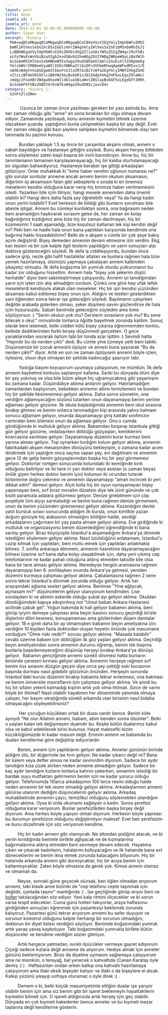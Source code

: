 ```yaml
---
layout: post
title: Anne
joomla_id: 3
joomla_url: anne
date: 2014-12-01 16:09:05.000000000 +02:00
author: Super User
excerpt: !binary |-
  PHA+wqDCoMKgwqDCoMKgwqDCoMKgwqDCoCBVenVuY2EgYmlyIHphbWFuIMO2
  bmNlIHlhesSxbG1hc8SxIGdlcmVrZW4gYmlyIHlhesSxIGFzbMSxbmRhIGJ1
  LiBBbWEgaGVyIHphbWFuIG9sZHXEn3UgZ2liaSAiYW5uZSIgZW4gc29uYSBi
  xLFyYWvEsWxhbiBiaXIgb2xndSBvbG1heWEgZGV2YW0gZWRpeW9yLiBaYW1h
  bsSxbmRhIHlhesSxbHNheWTEsSwga29udSBhbm5lbmluIGvEsXltZXRpbmkg
  YmlsbWVrIMO8emVyaW5lIG9sYWNha2tlbiDFn3VhbmRhwqAgeWFwdMSxxJ/E
  sW3EsW4gYnVubGEgw6dlbGnFn21la3RlbiBiYcWfa2EgYmlyIMWfZXkgZGXE
  n2lsLiBFdmV0IGhlciB6YW1hbiBvbGR1xJ91IGdpYmkgYmF6xLEgxZ9leWxl
  cmUgc2FoaXBrZW4ga8SxeW1ldGluaSBiaWxtZW1layBvbGF5xLEgdGFtIHRh
  bcSxbmFkYSBidSB5YXrEsW7EsW4ga29udXN1LjwvcD4=
category: !binary |-
  S2nFn2lzZWw=
---
```

<p>            Uzunca bir zaman önce yazılması gereken bir yazı aslında bu. Ama her zaman olduğu gibi "anne" en sona bırakılan bir olgu olmaya devam ediyor. Zamanında yazılsaydı, konu annenin kıymetini bilmek üzerine olacakken şuanda  yaptığımın bunla çelişmekten başka bir şey değil. Evet her zaman olduğu gibi bazı şeylere sahipken kıymetini bilmemek olayı tam tamınada bu yazının konusu.</p>

<p>           Bundan yaklaşık 1.5 ay önce bir çarşamba akşamı olmalı, annem o sabah bayıldığını ve hastaneye gittiğini söyledi. Bunu akşam herşey bittikden sonra söylemesi zaten başlı başına bir ironi barındırıyor. Anne bu, hiç bir tanımlamanın tamamen karşılayamayacağı, hiç bir kalıba oturtulamayacağı bir olgudan bahsediyoruz. Hastaneye beraber işe gittiği arkadaşları götürüyor. Onlar muhakkak ki "kime haber verelim oğlunun numarası ne?" gibi sorular sordular anneme ancak annem benim okulum aksamasın, diğerinin işi aksamasın falan gibi sebeplerle o sırada ki en önemsiz meselenin kendisi olduğuna karar verip hiç birimize haber verilmemesini istedi. Yazarken bile içim titriyor, hangi mesele annemden daha önemli olabilir ki? Hangi ders daha fazla şey öğretebilir veya? Ya da hangi kadın onun yerini tutabilir? Evet herkesin de bildiği gibi bunların sorulması bile abesle iştigal. Annem bu cümleyi kurduktan sonra, ona bağırasım neden beni aramadığını haykırarak sorasım gelse de, her zaman en kolay bağırdığımız kızdığımız ama bize hiç bir zaman darılmayan, hiç bir küsmesinin 1 saati aşamadığı, bize koşulsuz katlanan tek kişi kendisi değil mi? Peki ben ne hadle hala onun bana yaptıkları karşısında kendimde ona bağırma hakkı hissedebilirim? Belki de o akşam o cümle bir çok şeye bakış açımı değiştirdi. Bişey demeden annemin devam etmesine izin verdim. Ekg, kan tesleri ve bir çok kalple ilgili teslerin yapıldığını ve yarın sonuçları alıp doktora göstereceğini söyledi. İlk defa iş ciddileşiyordu, bundan önce sadece grip, nezle gibi hafif hastalıklar atlatan ve bunlara rağmen hala bize yemek hazırlamaya, ütümüzü yapmaya çabalayan annem kalbinden şikayetçi olmuştu. İlk defa boğazıma bir yumruk oturdu yutkunmanın bu kadar zor olduğunu hissettim. Annem hala "bişey yok şekerim düştü herhalde" diyor beni sakinleştirmeye çalışıyordu. Annemi iyi tanıdığımdan yarın için işten izin alıp almadığını sordum. Çünkü ona göre hep ufak tefek meselelerdi kendisiyle alakalı olan meseleler. Hiç bir işin kendisi yüzünden aksaması kabul edilemez bişey onun için. Aldığını ve testleri gösterdikten yani öğlenden sonra tekrar işe gideceğini söyledi. Bayılmanın çalışırken değilde arabada giderken olması, şeker düşmesi savını güçlendirse de hala içim huzursuzdu. Sabah benimde geleceğimi söyledim ama kime söylüyorsun :) "Senin okulun yok mu? Derslerin sınavların yok mu? Bu sene bitecek o okul." minvalinde tonlarca öğütle başetmek zorunda kaldım. Sonuç olarak beni istemedi, belki cidden kötü bişey çıkarsa öğrenmemden korktu, belkide dediklerinden farklı birşey düşünmedi gerçekten. O gece yanaklarından ıssırarak öptüm tabi bir tonda azar işittim :) Sevindi hatta "Hayırdır bu da nerden çıktı" dedi. Bu cümle yine üzmeye yetti beni tabiki. Düşünsenize bir çocuk annesini öpüyor ve annesi buna şaşırarak "Bu da nerden çıktı?" diyor. Artık en son ne zaman öptüysem annemi böyle içten, öylesine, olsun diye olmayan bir şekilde kadıncağız şaşırıyor tabi.</p>
<p>           Yastığa başımı koyuyorum uyumaya çalışıyorum, ne mümkün. İlk defa annemi kaybetme korkusu saplanıyor kafama. Sanki bu dünyada ölüm diye bir şey yokmuş ve olsa bile bizim aileye hiç uğramıycakmış gibi yaşamışım bu zamana kadar. Düşündükçe aklıma anılarım geliyor. Hatırlamadığım zamanlardan başlıyorum, bebekken annemin altımı temizlemesi ve bundan hiç bir şekilde tiksinmemesi geliyor aklıma. Daha sonra sünnetim, ona verdiğim ağlamıyacağım sözünü tutarken onun dayanamayıp benim yerime ağlaması geliyor gözüme. İlk okula başladığımda annemin beni okul sırasına bırakıp gitmesi ve benim onlarca tanımadığım kişi arasında yalnız kalmam sonucu ağlamam geliyor, onunda dayanamayıp giriş kattaki sınıfımızın camından beni izlemesi onun da ağlaması geliyor. Onu o camda gördüğümde ki mutluluk geliyor aklıma. Babamdan boşanıp istanbula gittiği gün geliyor gözüme, vedalaşırken döktüğü gözyaşları, kemiklerimi kırarcasına sarılması geliyor. Dayanamayıp düzenini kurar kurmaz beni yanına alması geliyor. Top oynarken kırdığım kolum geliyor aklıma, annemin fabrikadaki akşam mesaisinden dönüşünü bekleyişim, o zamana kadar acımı dindirmek için yaptığım onca saçma sapan şey, evi dağıtmam ve annemin gece 12 de gelip benim gözyaşlarımdan başka hiç bir şeyi görmemesi geliyor. Doktorlar rontgen sonucunda kolumdaki iki kemiğinde kırık olduğunu belirliyor ve iki tane iri yarı doktor veya asistan (o zaman beyaz önlük giyen herkes doktor benim için) kolumun iki ucundan tutarak birbirlerine doğru çekmesi ve annemin dayanamayıp "aman incincek bi yeri dikkat edin!" demesi geliyor. Alçılı kolla hiç bir oyun oynayamayan bişey yapamayan beni, sırf biraz moralim düzelsin diye tek izinli gününde ve çok kısıtlı paramızla adalara götürmesi geliyor. Denize girebilmem için çöp poşetiyle tüm alçıyı sarmaladığı ve benim buna rağmen denize girmemem, onun da benim yüzümden girememesi geliyor aklıma. Kazandığım devlet yatılı bursluk sınavı sonucunda aldığım ilk bursla, onun kimlikte yazan doğum günüyle hiç alakasının olmadığını bildiğim halde, sevdiği arkadaşlarını çağırmam bir yaş pasta almam geliyor aklıma. Eve girdiğinde ki mutluluk ve organizasyonu benim düzenlediğimi öğrendiğinde ki bana sarılışı geliyor. Biraz büyüyüpte İstanbul'a alışamadığımı Ankara'ya dönmek istediğimi söylemem geliyor aklıma. Nasıl üzüldüğünü anlatamam, İstanbul'u cazip kılmak için yaptıkları, beni mutlu etmek için yaptıkları anlatmakla bitmez. 7. sınıfta ankaraya dönmem, annemin hasretime dayanamayacağını bilmesi üzerine sırf bana daha kolay ulaşabilmek için, daha yeni çıkmış cep telefonlarının ne kadar pahalı olduğuna aldırış etmeden taksitle bile olsa bana bir tane alması geliyor aklıma. Neredeyse hergün aramasına rağmen dayanamayıp ben 8. sınıfdayken onunda Ankara'ya gelmesi, yeniden düzenini kurmaya çalışması geliyor aklıma. Çabalamasına rağmen 2 sene sonra tekrar İstanbul'a dönmek zorunda olduğu geliyor. Artık her arayışındaki ağlama sesleri geliyor aklıma. Benimse "Yine ağlıycak, açmasam mı?" düşüncelerim geliyor utanıyorum kendimden. Lise sondayken ki ve abimin askerde olduğu şubat ayı geliyor aklıma. Okuldan döndüğümdeki kapıya sıkıştırılmış not "Umut baban Ankara Hastanesi acilinde çabuk gel". Yoğun bakımda ki hali geliyor babamın aklıma, beni görüp iyiyim demeye çalışması ama beyin basıncı sonucu geçirdiği kirizle dişlerinin dilini kesmesi, konuşamaması ama gözlerinden düşen damlalar geliyor. 18 e gireli daha bir ay olmamışken babamın beyin ameliyatına izin verdiğim 10 kişiden fazla doktordan oluşan heyetin önünde çok masumane sorduğum "Ölme riski nedir?" sorusu geliyor aklıma. "Masada kalabilir" cevabı üzerine babam için döktüğüm ilk göz yaşları geliyor aklıma. Geçirdiği beyin ameliyatından sonra annemin durumu öğrenip, benim tek başıma bunlarla başedemeyeceğimi düşünüp herşeyi bırakıp Ankara'ya dönüşü geliyor.  Babamın gençliğinde annemi sürekli dövmesi hatta bunların birisinde çenesini kırması geliyor aklıma. Annemin herşeye rağmen sırf benim öss sınavım düzgün geçsin diye onca şey çektiği eski kocasının başında durması nasıl gidebilir gözümün önünden. Herşeyin sonunda İstanbul'daki kurulu düzenini bırakıp babamla tekrar evlenmesi, ona bakması ve benim üniversite masraflarım için çalışması geliyor aklıma. Ve şimdi bu hiç bir sıfatın yeterli kalmadığı kişinin artık yok olma ihtimali. Sizce de varmı böyle bir ihtimal? Nasıl olabilir hayatımın her döneminde yanımda olmaya çalışan, her başım sıkıştığında sürekli arkamda olan birisinin nasıl bidaha olmayacağını söyleyebilirsiniz? </p>
<p>           Her çocuğun küçükken ortak bir duası vardır bence. Benim kide aynıydı "Ne olur Allahım annem, babam, abim benden sonra ölsünler". Belki o yaştan kalan tek değişmeyen duamdır bu. Keşke bütün dualarımız kabul olsa ve kabul edebilecek birisi bulunsa. Hayat malesefki bizim küçüklüğümüzde ki kadar masum değil. Eminim annem ve babamda bu duaları kendilerine göre değiştirip ediyorlardır.</p>
<p>          Benim, annem için yaptıklarım geliyor aklıma. Anneler gününün birinde aldığım ütü, bir düğerinde ise fırın geliyor. Ne kadar çıkarcı değil mi? Bana bir kalem veya defter alınsa ne kadar sevinirdim diyorum. Sadece bir aydır tanıdığım kıza çiçek alırken neden anneme almadığım geliyor. Sadece bir kaç aydır tanıdığım kızların tonlarca kahrını çekerken, annemim istediği bir bardak suyu mutfaktan getirmenin benim için ne kadar yorucu olduğu geliyor. Telefonumda 10larca arkadaşımın 100 lerce resmi olduğu halde neden annemin bir tek resmi olmadığı geliyor aklıma. Arkadaşlarımın annemi görürse utanırım dediğim düşüncelerim geliyor aklıma. Arkadaş muhabbetinde annemin çaycı, temizlikçi olduğunu söylemekten utandığım geliyor aklıma. Oysa ki orda okumamı sağlayan o kadın. Sonra şerefsiz olduğuma karar veriyorum. Bunlar şerefsizlikden başka birşey değil diyorum. Ama herkes böyle yapıyor olmalı diyorum. Herkesin böyle yapması bu durumun şerefsizce olduğunu değiştirmiyor malesef. Evet ben şerefsizim ve bunu düzeltmek için söz veriyorum kendime.</p>
<p>          Hiç bir kadın annem gibi olamıycak. Ne altımdan pisliğimi atacak, ne bi yerim kırıldığında benimle birlikte ağlıyacak ne de kızmalarıma bağırmalarıma aldırış etmeden beni sevmeye devam edecek. Hayatıma çıkan ve çıkacak kadınların, hatalarımı kolluyacağını ve ilk hatamda bana sırt döneceklerini ve benim ikna etmek zorunda kalacağımı biliyorum. Hiç bir hatamda arkamda annem gibi durmıycaklar, hiç bir acıya benim için katlanmıycaklar. Zaten böyle olmasına da gerek yok. Kimse annem olamaz ve olmamalı da.</p>
<p>          Neyse, sonraki güne geçecek olursak, ben öğlen olmadan arıyorum annemi, tabi klasik anne bizimki de "cep telefonu cepte taşınmak için değildir, çantada taşınır" mantığında :) . İşe geçtiğinde görüp arıyor beni ve <a href="https://eksisozluk.com/holter--502550" target="_blank">holter</a> takılacağından söz ediyor. Yani kalp ritmini ölçecekler ve bi sorun varsa tespit edecekler. Cuma günü holteri takıyorlar, araya haftasonu girdiğinden sonuçları öğrenmek için pazartesiyi beklemek zorunda kalıyoruz. Pazartesi günü tekrar arıyorum annemi bu sefer duyuyor ve sorunun kolestrol olduğunu kalpte herhangi bir sorunun olmadığını, doktorun bir diyet listesi verdiğini söylüyor. Benimde boğazımdaki yumruk artık yavaş yavaş kayboluyor. Tabi boğazımdaki yumrukla birlikte bütün düşünceler ve kendime verdiğim sözler gitmiyor.</p>
<p>          Artık hergece yatmadan, ısırıklı öpücükler vermeye gayret ediyorum. Çiçeği sadece kızlara değil anneme de alıyorum. Hediye almak için anneler gününü beklemiyorum. Biraz da diyetine uymasını sağlamaya çalışıyorum ama ne mümkün, o tereyağ, bal yenecek o kahvaltıda (Canan Karatay öyle demiş :) ) . Haftasonları ondan erken kalkıp ona kahvaltı hazırlamaya çalışıyorum ama illaki eksik bişeyler kalıyor ve illaki o da bişeylere el atcak. Kalkıp yüzünü yıkayıp sofraya oturamaz o öyle direk :) .</p>
<p>          Demem o ki, belki küçük masumiyetimle ettiğim dualar işe yarıyor olabilir benim için ama siz benim gibi bir işaret beklemeyin hayattakilerin kıymetini bilmek için. O işareti aldığınızda artık herşey için geç olabilir. Dünyada en çok kıymeti hakedenler bence anneler ve bu kıymeti mezar taşlarına değil kendilerine gösterin.</p>
